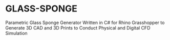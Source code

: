 # GLASS-SPONGE
Parametric Glass Sponge Generator Written in C# for Rhino Grasshopper to Generate 3D CAD and 3D Prints to Conduct Physical and Digital CFD Simulation
